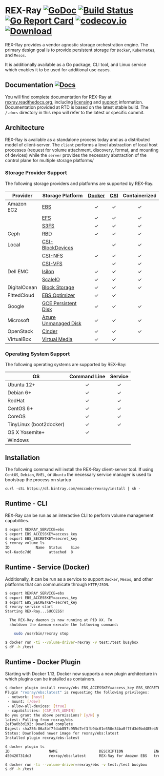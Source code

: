 # REX-Ray [![GoDoc](https://godoc.org/github.com/codedellemc/rexray?status.svg)](http://godoc.org/github.com/codedellemc/rexray) [![Build Status](http://travis-ci.org/codedellemc/rexray.svg?branch=master)](https://travis-ci.org/codedellemc/rexray) [![Go Report Card](http://goreportcard.com/badge/codedellemc/rexray)](http://goreportcard.com/report/codedellemc/rexray) [![codecov.io](https://codecov.io/github/codedellemc/rexray/coverage.svg?branch=master)](https://codecov.io/github/codedellemc/rexray?branch=master) [ ![Download](http://api.bintray.com/packages/emccode/rexray/stable/images/download.svg) ](https://dl.bintray.com/emccode/rexray/stable/latest/)

REX-Ray provides a vendor agnostic storage orchestration engine.  The primary
design goal is to provide persistent storage for `Docker`, `Kubernetes`, and `Mesos`.

It is additionally available as a Go package, CLI tool, and Linux service which
enables it to be used for additional use cases.

## Documentation [![Docs](https://readthedocs.org/projects/rexray/badge/?version=stable)](http://rexray.readthedocs.org/en/stable/)
You will find complete documentation for REX-Ray at [rexray.readthedocs.org](http://rexray.readthedocs.org/en/stable/), including
[licensing](http://rexray.readthedocs.org/en/stable/about/license/) and
[support](http://rexray.readthedocs.org/en/stable/#getting-help) information.
Documentation provided at RTD is based on the latest stable build.  The `/.docs`
directory in this repo will refer to the latest or specific commit.

## Architecture
REX-Ray is available as a standalone process today and as a distributed
model of client-server.  The `client` performs a level abstraction of local
host processes (request for volume attachment, discovery, format, and mounting
of devices) while the `server` provides the necessary abstraction of the
control plane for multiple storage platforms/

### Storage Provider Support
The following storage providers and platforms are supported by REX-Ray.

| Provider              | Storage Platform  | <center>[Docker](https://docs.docker.com/engine/extend/plugins_volume/)</center> | <center>[CSI](https://github.com/container-storage-interface/spec)</center> | <center>Containerized</center> |
|-----------------------|----------------------|:---:|:---:|:---:|
| Amazon EC2 | [EBS](./user-guide/storage-providers.md#aws-ebs) | ✓ | ✓ | ✓  |
| | [EFS](./user-guide/storage-providers.md#aws-efs) | ✓ | ✓ | ✓ |
| | [S3FS](./user-guide/storage-providers.md#aws-s3fs) | ✓ | ✓ | ✓ |
| Ceph | [RBD](./user-guide/storage-providers.md#ceph-rbd) | ✓ | ✓ | ✓ |
| Local | [CSI-BlockDevices](https://github.com/codedellemc/csi-blockdevices) | | ✓ | ✓ |
| | [CSI-NFS](https://github.com/codedellemc/csi-nfs) | ✓ | ✓ | ✓ |
| | [CSI-VFS](https://github.com/codedellemc/csi-vfs) | | ✓ | ✓ |
| Dell EMC | [Isilon](./user-guide/storage-providers.md#dell-emc-isilon) | ✓ | ✓ | ✓ |
| | [ScaleIO](./user-guide/storage-providers.md#dell-emc-scaleio) | ✓ | ✓ | ✓ |
| DigitalOcean | [Block Storage](./user-guide/storage-providers.md#do-block-storage) | ✓ | ✓ | ✓ |
| FittedCloud | [EBS Optimizer](./user-guide/storage-providers.md/#ebs-optimizer) | ✓ | ✓ | |
| Google | [GCE Persistent Disk](./user-guide/storage-providers.md#gce-persistent-disk) | ✓ | ✓ | ✓ |
| Microsoft | [Azure Unmanaged Disk](./user-guide/storage-providers.md#azure-ud) | ✓ | ✓ | ✓ |
| OpenStack | [Cinder](./user-guide/storage-providers.md#cinder) | ✓ | ✓ | ✓ |
| VirtualBox | [Virtual Media](./user-guide/storage-providers.md#virtualbox) | ✓ | ✓ | |

### Operating System Support
The following operating systems are supported by REX-Ray:

| OS             | <center>Command Line</center> | <center>Service</center> |
|---------------|:---:|:---:|
| Ubuntu 12+     | ✓          | ✓ |
| Debian 6+      | ✓          | ✓ |
| RedHat         | ✓          | ✓ |
| CentOS 6+      | ✓          | ✓ |
| CoreOS         | ✓          | ✓ |
| TinyLinux (boot2docker)| ✓  | ✓ |
| OS X Yosemite+ | ✓          |  |
| Windows        |            |  |

## Installation
The following command will install the REX-Ray client-server tool.  If using
`CentOS`, `Debian`, `RHEL`, or `Ubuntu` the necessary service manager is used
to bootstrap the process on startup

`curl -sSL https://dl.bintray.com/emccode/rexray/install | sh -`

## Runtime - CLI
REX-Ray can be run as an interactive CLI to perform volume management
capabilities.

```bash
$ export REXRAY_SERVICE=ebs
$ export EBS_ACCESSKEY=access_key
$ export EBS_SECRETKEY=secret_key
$ rexray volume ls
ID            Name  Status    Size
vol-6ac6c7d6        attached  8
```

## Runtime - Service (Docker)
Additionally, it can be run as a service to support `Docker`, `Mesos`, and other
 platforms that can communicate through `HTTP/JSON`.

```bash
$ export REXRAY_SERVICE=ebs
$ export EBS_ACCESSKEY=access_key
$ export EBS_SECRETKEY=secret_key
$ rexray service start
Starting REX-Ray...SUCCESS!

  The REX-Ray daemon is now running at PID XX. To
  shutdown the daemon execute the following command:

    sudo /usr/bin/rexray stop

$ docker run -ti --volume-driver=rexray -v test:/test busybox
$ df -h /test
```

## Runtime - Docker Plugin
Starting with Docker 1.13, Docker now supports a new plugin architecture in
which plugins can be installed as containers.

```bash
$ docker plugin install rexray/ebs EBS_ACCESSKEY=access_key EBS_SECRETKEY=secret_key
Plugin "rexray/ebs:latest" is requesting the following privileges:
 - network: [host]
 - mount: [/dev]
 - allow-all-devices: [true]
 - capabilities: [CAP_SYS_ADMIN]
Do you grant the above permissions? [y/N] y
latest: Pulling from rexray/ebs
2ef3a0b3d192: Download complete
Digest: sha256:86a3bf7fdab857c955d7ef3fb94c01e350e34ba0f7fd3d0bd485e45f1592e1c2
Status: Downloaded newer image for rexray/ebs:latest
Installed plugin rexray/ebs:latest

$ docker plugin ls
ID                  NAME                   DESCRIPTION              ENABLED
450420731dc3        rexray/ebs:latest      REX-Ray for Amazon EBS   true

$ docker run -ti --volume-driver=rexray/ebs -v test:/test busybox
$ df -h /test
```
